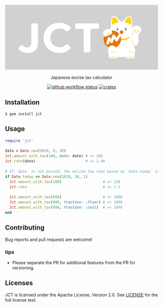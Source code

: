 <div align="center">

![jct](./resources/jct.png)

Japanese excise tax calculator

[![github workflow status](https://img.shields.io/github/workflow/status/moneyforward/jct/CI/main)](https://github.com/moneyforward/jct/actions) [![crates](https://img.shields.io/gem/v/jct)](https://rubygems.org/gems/jct)

</div>

## Installation

```
$ gem install jct
```

## Usage
```ruby
require 'jct'

date = Date.new(2019, 9, 30)
Jct.amount_with_tax(100, date: date) # => 108
Jct.rate(date)                       # => 1.08

# If `date` is not passed, the excise tax rate based on `Date.today` is used
if Date.today == Date.new(2019, 10, 1)
  Jct.amount_with_tax(100)                   # => 110
  Jct.rate                                   # => 1.1

  Jct.amount_with_tax(999)                   # => 1098
  Jct.amount_with_tax(999, fraction: :floor) # => 1098
  Jct.amount_with_tax(999, fraction: :ceil)  # => 1099
end
```

## Contributing

Bug reports and pull requests are welcome!

### tips

- Please separate the PR for additional features from the PR for versioning.

## Licenses

JCT is licensed under the Apache License, Version 2.0. See [LICENSE](./LICENSE) for the full license text.
